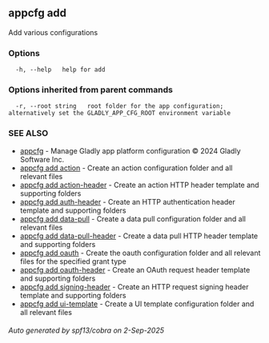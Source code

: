 ## appcfg add

Add various configurations

### Options

```
  -h, --help   help for add
```

### Options inherited from parent commands

```
  -r, --root string   root folder for the app configuration; alternatively set the GLADLY_APP_CFG_ROOT environment variable
```

### SEE ALSO

* [appcfg](appcfg.md)	 - Manage Gladly app platform configuration © 2024 Gladly Software Inc.
* [appcfg add action](appcfg_add_action.md)	 - Create an action configuration folder and all relevant files
* [appcfg add action-header](appcfg_add_action-header.md)	 - Create an action HTTP header template and supporting folders
* [appcfg add auth-header](appcfg_add_auth-header.md)	 - Create an HTTP authentication header template and supporting folders
* [appcfg add data-pull](appcfg_add_data-pull.md)	 - Create a data pull configuration folder and all relevant files
* [appcfg add data-pull-header](appcfg_add_data-pull-header.md)	 - Create a data pull HTTP header template and supporting folders
* [appcfg add oauth](appcfg_add_oauth.md)	 - Create the oauth configuration folder and all relevant files for the specified grant type
* [appcfg add oauth-header](appcfg_add_oauth-header.md)	 - Create an OAuth request header template and supporting folders
* [appcfg add signing-header](appcfg_add_signing-header.md)	 - Create an HTTP request signing header template and supporting folders
* [appcfg add ui-template](appcfg_add_ui-template.md)	 - Create a UI template configuration folder and all relevant files

###### Auto generated by spf13/cobra on 2-Sep-2025
